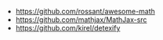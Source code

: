 - https://github.com/rossant/awesome-math
- https://github.com/mathjax/MathJax-src
- https://github.com/kirel/detexify